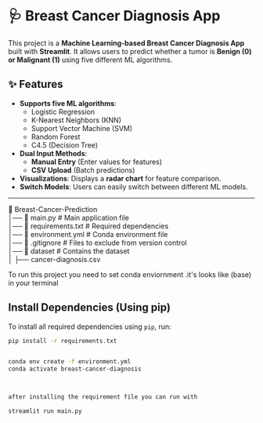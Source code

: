 # 🩺 Breast Cancer Diagnosis App  

This project is a **Machine Learning-based Breast Cancer Diagnosis App** built with **Streamlit**. It allows users to predict whether a tumor is **Benign (0) or Malignant (1)** using five different ML algorithms.

## ✨ Features
- **Supports five ML algorithms**:  
  - Logistic Regression  
  - K-Nearest Neighbors (KNN)  
  - Support Vector Machine (SVM)  
  - Random Forest  
  - C4.5 (Decision Tree)  
- **Dual Input Methods**:  
  - **Manual Entry** (Enter values for features)  
  - **CSV Upload** (Batch predictions)  
- **Visualizations**: Displays a **radar chart** for feature comparison.  
- **Switch Models**: Users can easily switch between different ML models.  

---

📁 Breast-Cancer-Prediction  
│── 📄 main.py             # Main application file  
│── 📄 requirements.txt    # Required dependencies  
│── 📄 environment.yml     # Conda environment file  
│── 📄 .gitignore          # Files to exclude from version control  
│── 📂 dataset             # Contains the dataset  
│   ├── cancer-diagnosis.csv  

To run this project you need to set conda enviornment .it's looks like (base) in your terminal

## Install Dependencies (Using pip)
To install all required dependencies using `pip`, run:

```bash
pip install -r requirements.txt


conda env create -f environment.yml
conda activate breast-cancer-diagnosis



after installing the requirement file you can run with

streamlit run main.py







